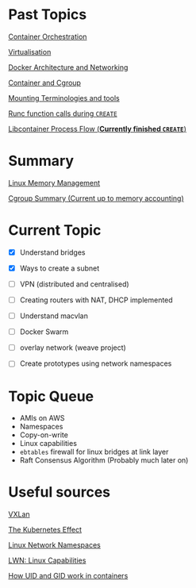 # Past Topics

[Container Orchestration](/2018:2:8:Research:DockerAndContainerOrchestration.md)

[Virtualisation](/2018:2:9:Research:ContainersAndVirtualisation.md)

[Docker Architecture and Networking](/2018:2:11:ContainerArchitectureAndNetworking.md)

[Container and Cgroup](/2018:2:12:LXC.md)

[Mounting Terminologies and tools](/2018:2:13:UsingLibcontainer.md)

[Runc function calls during `CREATE`](/2019:2:19:Libcontainer.md)

[Libcontainer Process Flow (**Currently finished `CREATE`**)](/2018:2:22:LibcontinerProcessFlow.md)

# Summary

[Linux Memory Management](/Linux_memory_management.md)

[Cgroup Summary (Current up to memory accounting)](/summary_cgroup,md)

# Current Topic
- [x] Understand bridges
- [x] Ways to create a subnet
- [ ] VPN (distributed and centralised)
- [ ] Creating routers with NAT, DHCP implemented
- [ ] Understand macvlan
- [ ] Docker Swarm
- [ ] overlay network (weave project)

- [ ] Create prototypes using network namespaces

# Topic Queue
- AMIs on AWS
- Namespaces
- Copy-on-write
- Linux capabilities
- `ebtables` firewall for linux bridges at link layer
- Raft Consensus Algorithm (Probably much later on)



# Useful sources

[VXLan](https://blogs.vmware.com/vsphere/2013/04/vxlan-series-different-components-part-1.html)

[The Kubernetes Effect](https://news.ycombinator.com/item?id=16331757)

[Linux Network Namespaces](https://blog.scottlowe.org/2013/09/04/introducing-linux-network-namespaces/)

[LWN: Linux Capabilities](https://lwn.net/Articles/486306/)

[How UID and GID work in containers](https://medium.com/@mccode/understanding-how-uid-and-gid-work-in-docker-containers-c37a01d01cf)
